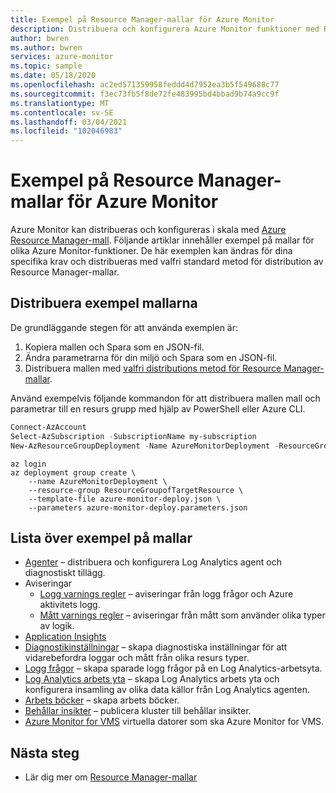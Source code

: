 ```yaml
---
title: Exempel på Resource Manager-mallar för Azure Monitor
description: Distribuera och konfigurera Azure Monitor funktioner med Resource Manager-mallar
author: bwren
ms.author: bwren
services: azure-monitor
ms.topic: sample
ms.date: 05/18/2020
ms.openlocfilehash: ac2ed571359958feddd4d7952ea3b5f549688c77
ms.sourcegitcommit: f3ec73fb5f8de72fe483995bd4bbad9b74a9cc9f
ms.translationtype: MT
ms.contentlocale: sv-SE
ms.lasthandoff: 03/04/2021
ms.locfileid: "102046983"
---
```

# <a name="resource-manager-template-samples-for-azure-monitor"></a>Exempel på Resource Manager-mallar för Azure Monitor

Azure Monitor kan distribueras och konfigureras i skala med [Azure Resource Manager-mall](../azure-resource-manager/templates/template-syntax.md). Följande artiklar innehåller exempel på mallar för olika Azure Monitor-funktioner. De här exemplen kan ändras för dina specifika krav och distribueras med valfri standard metod för distribution av Resource Manager-mallar. 

## <a name="deploying-the-sample-templates"></a>Distribuera exempel mallarna
De grundläggande stegen för att använda exemplen är:

1. Kopiera mallen och Spara som en JSON-fil.
2. Ändra parametrarna för din miljö och Spara som en JSON-fil.
4. Distribuera mallen med [valfri distributions metod för Resource Manager-mallar](../azure-resource-manager/templates/deploy-powershell.md). 

Använd exempelvis följande kommandon för att distribuera mallen mall och parametrar till en resurs grupp med hjälp av PowerShell eller Azure CLI.


```powershell
Connect-AzAccount
Select-AzSubscription -SubscriptionName my-subscription
New-AzResourceGroupDeployment -Name AzureMonitorDeployment -ResourceGroupName my-resource-group -TemplateFile azure-monitor-deploy.json -TemplateParameterFile azure-monitor-deploy.parameters.json
```

```azurecli
az login
az deployment group create \
    --name AzureMonitorDeployment \
    --resource-group ResourceGroupofTargetResource \
    --template-file azure-monitor-deploy.json \
    --parameters azure-monitor-deploy.parameters.json
```

## <a name="list-of-sample-templates"></a>Lista över exempel på mallar

- [Agenter](agents/resource-manager-agent.md) – distribuera och konfigurera Log Analytics agent och diagnostiskt tillägg.
- Aviseringar
  - [Logg varnings regler](alerts/resource-manager-alerts-log.md) – aviseringar från logg frågor och Azure aktivitets logg.
  - [Mått varnings regler](alerts/resource-manager-alerts-metric.md) – aviseringar från mått som använder olika typer av logik.
- [Application Insights](app/resource-manager-app-resource.md)
- [Diagnostikinställningar](essentials/resource-manager-diagnostic-settings.md) – skapa diagnostiska inställningar för att vidarebefordra loggar och mått från olika resurs typer.
- [Logg frågor](logs/resource-manager-log-queries.md) – skapa sparade logg frågor på en Log Analytics-arbetsyta.
- [Log Analytics arbets yta](logs/resource-manager-workspace.md) – skapa Log Analytics arbets yta och konfigurera insamling av olika data källor från Log Analytics agenten.
- [Arbets böcker](visualize/resource-manager-workbooks.md) – skapa arbets böcker.
- [Behållar insikter](containers/resource-manager-container-insights.md) – publicera kluster till behållar insikter.
- [Azure Monitor for VMS](vm/resource-manager-vminsights.md) virtuella datorer som ska Azure Monitor for VMS.



## <a name="next-steps"></a>Nästa steg

- Lär dig mer om [Resource Manager-mallar](../azure-resource-manager/templates/overview.md)
